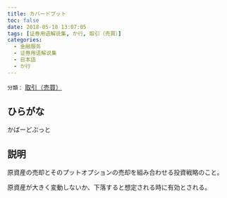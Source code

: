 ```yaml
---
title: カバードプット
toc: false
date: 2018-05-18 13:07:05
tags: [证券用语解说集, か行, 取引（売買）]
categories:
  - 金融服务
  - 证券用语解说集
  - 日本語
  - か行
---
```


`分類：` [取引（売買）](/tags/取引（売買）/)

## ひらがな

かばーどぷっと

## 説明

原資産の売却とそのプットオプションの売却を組み合わせる投資戦略のこと。

原資産が大きく変動しないか、下落すると想定される時に有効とされる。
